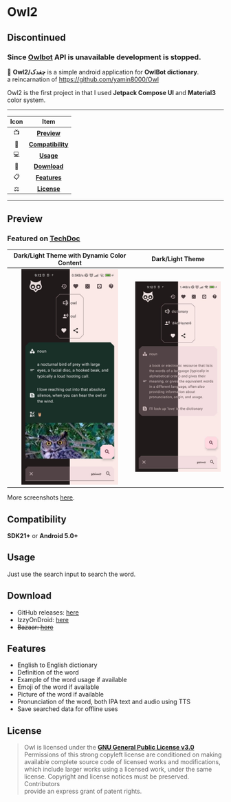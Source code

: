 # Owl2

## Discontinued
### Since [Owlbot](https://owlbot.info/) API is unavailable development is stopped.

🦉 **Owl2/جغدک** is a simple android application for **OwlBot dictionary**.  
a reincarnation of https://github.com/yamin8000/Owl

Owl2 is the first project in that I used **Jetpack Compose UI** and **Material3** color system.

---

| Icon |                Item                 |
|:----:|:-----------------------------------:|
|  📺  |       [**Preview**](#Preview)       |
|  📱  | [**Compatibility**](#Compatibility) |
|  💻  |         [**Usage**](#Usage)         |
|  📩  |      [**Download**](#Download)      |
|  📋  |      [**Features**](#Features)      |
|  ⚖️  |       [**License**](#License)       |

---

## Preview

### Featured on [TechDoc](https://www.youtube.com/watch?v=vlf0jEFHR74&t=59s)  

|                       Dark/Light Theme with Dynamic Color Content                        |                                       Dark/Light Theme                                       |
|:----------------------------------------------------------------------------------------:|:--------------------------------------------------------------------------------------------:|
| <img src="./screenshots/1.0.4/photo_2022-09-26_09-12-54.png" alt="preview" width="225"/> | <img src="./screenshots/1.0.4/photo_2022-09-26_09-12-55 (2).png" alt="preview" width="225"/> |

More screenshots [here](./screenshots).

## Compatibility

**SDK21+** or **Android 5.0+**

## Usage

Just use the search input to search the word.

## Download

- GitHub releases: [here](https://github.com/yamin8000/Owl2/releases)
- IzzyOnDroid: [here](https://apt.izzysoft.de/fdroid/index/apk/io.github.yamin8000.owl)
- ~~Bazaar: [here](https://cafebazaar.ir/app/io.github.yamin8000.owl)~~

## Features

- English to English dictionary
- Definition of the word
- Example of the word usage if available
- Emoji of the word if available
- Picture of the word if available
- Pronunciation of the word, both IPA text and audio using TTS
- Save searched data for offline uses

## License

> Owl is licensed under the **[GNU General Public License v3.0](./LICENSE)**  
> Permissions of this strong copyleft license are conditioned on making  
> available complete source code of licensed works and modifications,  
> which include larger works using a licensed work, under the same  
> license. Copyright and license notices must be preserved. Contributors  
> provide an express grant of patent rights.
